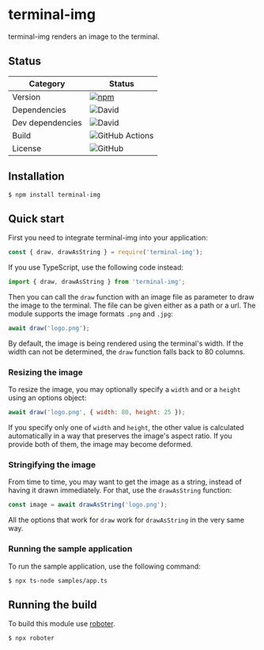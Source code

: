 # terminal-img

terminal-img renders an image to the terminal.

## Status

| Category         | Status                                                                                                                                           |
| ---------------- | ------------------------------------------------------------------------------------------------------------------------------------------------ |
| Version          | [![npm](https://img.shields.io/npm/v/terminal-img)](https://www.npmjs.com/package/terminal-img)                                                      |
| Dependencies     | ![David](https://img.shields.io/david/thenativeweb/terminal-img)                                                                                   |
| Dev dependencies | ![David](https://img.shields.io/david/dev/thenativeweb/terminal-img)                                                                               |
| Build            | ![GitHub Actions](https://github.com/thenativeweb/terminal-img/workflows/Release/badge.svg?branch=master) |
| License          | ![GitHub](https://img.shields.io/github/license/thenativeweb/terminal-img)                                                                         |


## Installation

```shell
$ npm install terminal-img
```

## Quick start

First you need to integrate terminal-img into your application:

```javascript
const { draw, drawAsString } = require('terminal-img');
```

If you use TypeScript, use the following code instead:

```typescript
import { draw, drawAsString } from 'terminal-img';
```

Then you can call the `draw` function with an image file as parameter to draw the image to the terminal. The file can be given either as a path or a url. The module supports the image formats `.png` and `.jpg`:

```javascript
await draw('logo.png');
```

By default, the image is being rendered using the terminal's width. If the width can not be determined, the `draw` function falls back to 80 columns.

### Resizing the image

To resize the image, you may optionally specify a `width` and or a `height` using an options object:

```javascript
await draw('logo.png', { width: 80, height: 25 });
```

If you specify only one of `width` and `height`, the other value is calculated automatically in a way that preserves the image's aspect ratio. If you provide both of them, the image may become deformed.

### Stringifying the image

From time to time, you may want to get the image as a string, instead of having it drawn immediately. For that, use the `drawAsString` function:

```javascript
const image = await drawAsString('logo.png');
```

All the options that work for `draw` work for `drawAsString` in the very same way.

### Running the sample application

To run the sample application, use the following command:

```shell
$ npx ts-node samples/app.ts
```

## Running the build

To build this module use [roboter](https://www.npmjs.com/package/roboter).

```shell
$ npx roboter
```
